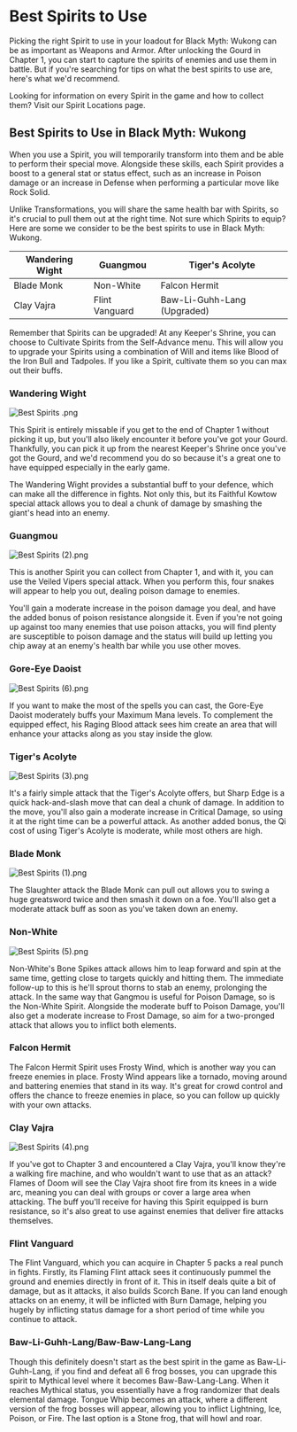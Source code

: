 # Best Spirits to Use

Picking the right Spirit to use in your loadout for Black Myth: Wukong can be as important as Weapons and Armor. After unlocking the Gourd in Chapter 1, you can start to capture the spirits of enemies and use them in battle. But if you're searching for tips on what the best spirits to use are, here's what we'd recommend. 

Looking for information on every Spirit in the game and how to collect them? Visit our Spirit Locations page. 

## Best Spirits to Use in Black Myth: Wukong

When you use a Spirit, you will temporarily transform into them and be able to perform their special move. Alongside these skills, each Spirit provides a boost to a general stat or status effect, such as an increase in Poison damage or an increase in Defense when performing a particular move like Rock Solid. 

Unlike Transformations, you will share the same health bar with Spirits, so it's crucial to pull them out at the right time. Not sure which Spirits to equip? Here are some we consider to be the best spirits to use in Black Myth: Wukong. 

Wandering Wight| Guangmou| Tiger's Acolyte  
---|---|---  
Blade Monk| Non-White| Falcon Hermit  
Clay Vajra| Flint Vanguard| Baw-Li-Guhh-Lang (Upgraded)  

Remember that Spirits can be upgraded! At any Keeper's Shrine, you can choose to Cultivate Spirits from the Self-Advance menu. This will allow you to upgrade your Spirits using a combination of Will and items like Blood of the Iron Bull and Tadpoles. If you like a Spirit, cultivate them so you can max out their buffs. 

### Wandering Wight

![Best Spirits .png](https://oyster.ignimgs.com/mediawiki/apis.ign.com/black-myth-wukong/a/a2/Best_Spirits_.png)

This Spirit is entirely missable if you get to the end of Chapter 1 without picking it up, but you'll also likely encounter it before you've got your Gourd. Thankfully, you can pick it up from the nearest Keeper's Shrine once you've got the Gourd, and we'd recommend you do so because it's a great one to have equipped especially in the early game. 

The Wandering Wight provides a substantial buff to your defence, which can make all the difference in fights. Not only this, but its Faithful Kowtow special attack allows you to deal a chunk of damage by smashing the giant's head into an enemy. 

### Guangmou

![Best Spirits \(2\).png](https://oyster.ignimgs.com/mediawiki/apis.ign.com/black-myth-wukong/a/ad/Best_Spirits_%282%29.png)

This is another Spirit you can collect from Chapter 1, and with it, you can use the Veiled Vipers special attack. When you perform this, four snakes will appear to help you out, dealing poison damage to enemies. 

You'll gain a moderate increase in the poison damage you deal, and have the added bonus of poison resistance alongside it. Even if you're not going up against too many enemies that use poison attacks, you will find plenty are susceptible to poison damage and the status will build up letting you chip away at an enemy's health bar while you use other moves. 

### Gore-Eye Daoist

![Best Spirits \(6\).png](https://oyster.ignimgs.com/mediawiki/apis.ign.com/black-myth-wukong/c/c6/Best_Spirits_%286%29.png)

If you want to make the most of the spells you can cast, the Gore-Eye Daoist moderately buffs your Maximum Mana levels. To complement the equipped effect, his Raging Blood attack sees him create an area that will enhance your attacks along as you stay inside the glow. 

### Tiger's Acolyte

![Best Spirits \(3\).png](https://oyster.ignimgs.com/mediawiki/apis.ign.com/black-myth-wukong/0/07/Best_Spirits_%283%29.png)

It's a fairly simple attack that the Tiger's Acolyte offers, but Sharp Edge is a quick hack-and-slash move that can deal a chunk of damage. In addition to the move, you'll also gain a moderate increase in Critical Damage, so using it at the right time can be a powerful attack. As another added bonus, the Qi cost of using Tiger's Acolyte is moderate, while most others are high. 

### Blade Monk

![Best Spirits \(1\).png](https://oyster.ignimgs.com/mediawiki/apis.ign.com/black-myth-wukong/a/a3/Best_Spirits_%281%29.png)

The Slaughter attack the Blade Monk can pull out allows you to swing a huge greatsword twice and then smash it down on a foe. You'll also get a moderate attack buff as soon as you've taken down an enemy. 

### Non-White

![Best Spirits \(5\).png](https://oyster.ignimgs.com/mediawiki/apis.ign.com/black-myth-wukong/2/25/Best_Spirits_%285%29.png)

Non-White's Bone Spikes attack allows him to leap forward and spin at the same time, getting close to targets quickly and hitting them. The immediate follow-up to this is he'll sprout thorns to stab an enemy, prolonging the attack. In the same way that Gangmou is useful for Poison Damage, so is the Non-White Spirit. Alongside the moderate buff to Poison Damage, you'll also get a moderate increase to Frost Damage, so aim for a two-pronged attack that allows you to inflict both elements. 

### Falcon Hermit

The Falcon Hermit Spirit uses Frosty Wind, which is another way you can freeze enemies in place. Frosty Wind appears like a tornado, moving around and battering enemies that stand in its way. It's great for crowd control and offers the chance to freeze enemies in place, so you can follow up quickly with your own attacks. 

### Clay Vajra

![Best Spirits \(4\).png](https://oyster.ignimgs.com/mediawiki/apis.ign.com/black-myth-wukong/f/fd/Best_Spirits_%284%29.png)

If you've got to Chapter 3 and encountered a Clay Vajra, you'll know they're a walking fire machine, and who wouldn't want to use that as an attack? Flames of Doom will see the Clay Vajra shoot fire from its knees in a wide arc, meaning you can deal with groups or cover a large area when attacking. The buff you'll receive for having this Spirit equipped is burn resistance, so it's also great to use against enemies that deliver fire attacks themselves. 

### Flint Vanguard

The Flint Vanguard, which you can acquire in Chapter 5 packs a real punch in fights. Firstly, its Flaming Flint attack sees it continuously pummel the ground and enemies directly in front of it. This in itself deals quite a bit of damage, but as it attacks, it also builds Scorch Bane. If you can land enough attacks on an enemy, it will be inflicted with Burn Damage, helping you hugely by inflicting status damage for a short period of time while you continue to attack. 

### Baw-Li-Guhh-Lang/Baw-Baw-Lang-Lang

Though this definitely doesn't start as the best spirit in the game as Baw-Li-Guhh-Lang, if you find and defeat all 6 frog bosses, you can upgrade this spirit to Mythical level where it becomes Baw-Baw-Lang-Lang. When it reaches Mythical status, you essentially have a frog randomizer that deals elemental damage. Tongue Whip becomes an attack, where a different version of the frog bosses will appear, allowing you to inflict Lightning, Ice, Poison, or Fire. The last option is a Stone frog, that will howl and roar. 
